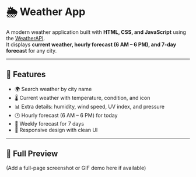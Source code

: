 # 🌦️ Weather App

A modern weather application built with **HTML, CSS, and JavaScript** using the [WeatherAPI](https://www.weatherapi.com/).  
It displays **current weather, hourly forecast (6 AM – 6 PM), and 7-day forecast** for any city.

---

## 🚀 Features
- 🌍 Search weather by city name  
- 🌡️ Current weather with temperature, condition, and icon  
- 📊 Extra details: humidity, wind speed, UV index, and pressure  
- 🕑 Hourly forecast (6 AM – 6 PM) for today  
- 📅 Weekly forecast for 7 days  
- 🎨 Responsive design with clean UI  

---



## 📸 Full Preview
(Add a full-page screenshot or GIF demo here if available)
